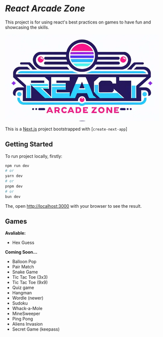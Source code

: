 # *React Arcade Zone*
This project is for using react's best practices on games to have fun and showcasing the skills.

![react arcade zone hero section](public/ReadmeHeroSection.webp)

This is a [Next.js](https://nextjs.org/) project bootstrapped with [`create-next-app`]
## Getting Started

To run project locally, firstly:

```bash
npm run dev
# or
yarn dev
# or
pnpm dev
# or
bun dev
```

The, open [http://localhost:3000](http://localhost:3000) with your browser to see the result.

## Games

**Avaliable:**
- Hex Guess


**Coming Soon...**
- Balloon Pop
- Pair Match
- Snake Game
- Tic Tac Toe (3x3)
- Tic Tac Toe (9x9)
- Quiz game
- Hangman
- Wordle (newer)
- Sudoku
- Whack-a-Mole
- MineSweeper
- Ping Pong
- Aliens Invasion
- Secret Game (keepass)